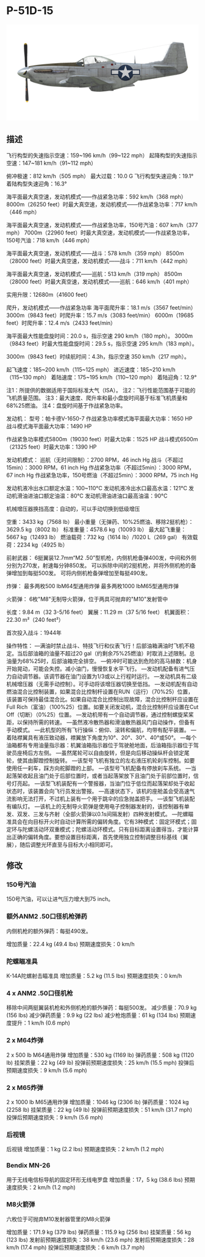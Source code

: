 ﻿# P-51D-15

![p51d15](../images/p51d15.png)

## 描述

飞行构型的失速指示空速：159~196 km/h（99~122 mph）
起降构型的失速指示空速：147~181 km/h（91~112 mph）

俯冲极速：812 km/h（505 mph）
最大过载：10.0 G
飞行构型失速迎角：19.1°
着陆构型失速迎角：16.3°

海平面最大真空速，发动机模式——作战紧急功率：592 km/h（368 mph）
8000m（26250 feet）时最大真空速，发动机模式——作战紧急功率：717 km/h（446 mph）

海平面最大真空速，发动机模式——作战紧急功率，150号汽油：607 km/h（377 mph）
7000m（22960 feet）时最大真空速，发动机模式——作战紧急功率，150号汽油：718 km/h（446 mph）

海平面最大真空速，发动机模式——战斗：578 km/h（359 mph）
8500m（28000 feet）时最大真空速，发动机模式——战斗：711 km/h（442 mph）

海平面最大真空速，发动机模式——巡航：513 km/h（319 mph）
8500m（28000 feet）时最大真空速，发动机模式——巡航：646 km/h（401 mph）

实用升限：12680m（41600 feet）

爬升，发动机模式——作战紧急功率
海平面爬升率：18.1 m/s（3567 feet/min）
3000m（9843 feet）时爬升率：15.7 m/s（3083 feet/min）
6000m（19685 feet）时爬升率：12.4 m/s（2433 feet/min）

海平面最大性能盘旋时间：20.0 s，指示空速 290 km/h（180 mph）。
3000m（9843 feet）时最大性能盘旋时间：29.5 s，指示空速 295 km/h（183 mph）。

3000m（9843 feet）时续航时间：4.3h，指示空速 350 km/h（217 mph）。

起飞速度：185~200 km/h（115~125 mph）
进近速度：185~210 km/h（115~130 mph）
着陆速度：175~195 km/h（110~120 mph）
着陆迎角：12.9°

注1：所提供的数据适用于国际标准大气（ISA）。
注2：飞行性能范围基于可能的飞机质量范围。
注3：最大速度、爬升率和最小盘旋时间基于标准飞机质量和68%25燃油。
注4：盘旋时间基于作战紧急功率。

发动机：
型号：帕卡德V-1650-7
作战紧急功率模式海平面最大功率：1650 HP
战斗模式海平面最大功率：1490 HP

作战紧急功率模式5800m（19030 feet）时最大功率：1525 HP
战斗模式6500m（21325 feet）时最大功率：1390 HP

发动机模式：
巡航（无时间限制）：2700 RPM，46 inch Hg
战斗（不超过15min）：3000 RPM，61 inch Hg
作战紧急功率（不超过5min）：3000 RPM，67 inch Hg
作战紧急功率，150号燃油（不超过5min）：3000 RPM，75 inch Hg

发动机液冷出水口额定水温：100~110°C
发动机液冷出水口最高水温：121°C
发动机滑油进油口额定油温：80°C
发动机滑油进油口最高油温：90°C

机械增压器换挡高度：自动的，可以手动切换到低级增压

空重：3433 kg（7568 lb）
最小重量（无弹药、10%25燃油、移除2挺机枪）：3629.5 kg（8002 lb）
标准重量：4578.6 kg（10093 lb）
最大起飞重量：5667 kg（12493 lb）
燃油载荷：732 kg（1614 lb）/1020 L（269 gal）
有效载荷：2234 kg（4925 lb）

前射武器：
6挺翼装12.7mm“M2 .50”型机枪，内侧机枪备弹400发，中间和外侧分别为270发，射速每分钟850发。
可以拆除中间的2挺机枪，并将外侧机枪的备弹增加到每挺500发。
可将内侧机枪备弹增加至每挺490发。

炸弹：
最多两枚500 lbM64型通用炸弹
最多两枚1000 lbM65型通用炸弹

火箭弹：
6枚"M8"无制导火箭弹，位于两具可抛弃的"M10"发射管中

长度：9.84 m（32 3-5/16 feet）
翼展：11.29 m（37 5/16 feet）
机翼面积：22.30 m²（240 feet²）

首次投入战斗：1944年

操作特性：
—满油时禁止战斗、特技飞行和仪表飞行！后部油箱满油时飞机不稳定。当后部油箱的油量不超过20 gal（约剩余75%25燃油）时取消上述限制。总油量为68%25时，后部油箱完全排空。
—俯冲时可能达到危险的高马赫数：机身开始晃动，可能会失控。减小油门，慢慢恢复水平飞行。
—发动机配备有进气压力自动调节器。该调节器在油门设置为1/3或以上行程时运行。
—发动机具有二级机械增压器（无需手动控制）。可手动将该增压器切换至低挡。
—发动机配有自动燃油混合比控制装置，如果混合比控制杆设置在RUN（运行）（70%25）位置，该装置可保持最佳混合比。如果自动混合比控制出现故障，混合比控制杆应设置在Full Rich（富油）（100%25）位置。如要关闭发动机，混合比控制杆应设置在Cut Off（切断）（0%25）位置。
—发动机带有一个自动调节器，通过控制螺旋桨桨距，以保持所需的转速。
—虽然液冷散热器和滑油散热器风门自动操作，但备有手动模式。
—此机型的所有飞行操纵：俯仰、滚转和偏航，均带有配平装置。
—着陆襟翼具有液压致动器，襟翼放下角度为10°、20°、30°、40°或50°。
—每个油箱都有专用油量指示器：机翼油箱指示器位于驾驶舱地面，后油箱指示器位于驾驶员座椅后方左侧。
—虽然尾轮可以自由旋转，但是向后移动操纵杆会锁定尾轮，使其由脚蹬控制旋转。
—该型号飞机有独立的左右液压机轮刹车控制。如要使用任一刹车，踩方向舵脚蹬的上部。
—该型号飞机配备有停放刹车系统。
—当起落架收起且油门处于后部位置时，或者当起落架放下且油门处于前部位置时，信号灯亮起。
—该型飞机装配有一个警报器，当油门位于低位而起落架却处于收起状态时，该装置会向飞行员发出警报。
—高速状态下，该机的座舱盖会受高速气流影响无法打开，不过机上装有一个用于跳伞的应急抛盖把手。
—该型飞机装配有编队灯。
—该机上的无制导火箭弹是使用电子控制器发射的，该控制器有单发、双发、三发与齐射（全部火箭弹以0.1s间隔发射）四种发射模式。
—陀螺瞄准具会在向目标开火时自动计算所需的偏转角度。它有3种模式：固定环模式；固定环与陀螺活动环双重模式；陀螺活动环模式。只有目标距离设置得当，才能计算出正确的偏转角度。要想设置目标距离，首先使用独立控制调整目标基线（翼展），随后调整光环直至与目标大小相同即可。

## 修改


### 150号汽油

150号汽油，可以让进气压力增大到75 inch。

### 额外ANM2 .50口径机枪弹药

内侧机枪的额外弹药：每挺490发。

增加质量：22.4 kg (49.4 lbs)
预期速度损失：0 km/h

### 陀螺瞄准具

K-14A陀螺射击瞄准具
增加质量：5.2 kg (11.5 lbs)
预期速度损失：0 km/h

### 4 x ANM2 .50口径机枪

移除中间两挺翼装机枪和外侧机枪的额外弹药：每挺500发。
减少质量：70.9 kg (156 lbs)
减少弹药质量：9.9 kg (22 lbs)
减少枪炮质量：61 kg (134 lbs)
预期速度提升：1 km/h (0.6 mph)

### 2 x M64炸弹

2 x 500 lb M64通用炸弹
增加质量：530 kg (1169 lb)
弹药质量：508 kg (1120 lb)
挂架质量：22 kg (49 lb)
投弹前预期速度损失：25 km/h (15.5 mph)
投弹后预期速度损失：9 km/h (5.6 mph)

### 2 x M65炸弹

2 x 1000 lb M65通用炸弹
增加质量：1046 kg (2306 lb)
弹药质量：1024 kg (2258 lb)
挂架质量：22 kg (49 lb)
投弹前预期速度损失：51 km/h (31.7 mph)
投弹后预期速度损失：9 km/h (5.6 mph)

### 后视镜

后视镜
增加质量：1 kg (2.2 lbs)
预期速度损失：2 km/h (1.2 mph)

### Bendix MN-26

用于无线电信标导航的固定环形无线电罗盘
增加质量：17，5 kg (38.6 lbs)
预期速度损失：2 km/h (1.2 mph)

### M8火箭弹

六枚位于可抛弃M10发射器管里的M8火箭弹

增加质量：171.9 kg (379 lbs)
弹药质量：115.9 kg (256 lbs)
挂架质量：56 kg (123 lbs)
发射前预期速度损失：38 km/h (23.6 mph)
发射后预期速度损失：28 km/h (17.4 mph)
投弹后预期速度损失：6 km/h (3.7 mph)